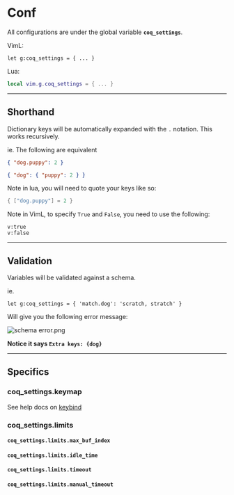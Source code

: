 # Conf

All configurations are under the global variable **`coq_settings`**.

VimL:

```vim
let g:coq_settings = { ... }
```

Lua:

```lua
local vim.g.coq_settings = { ... }
```

---

## Shorthand

Dictionary keys will be automatically expanded with the `.` notation. This works recursively.

ie. The following are equivalent

```json
{ "dog.puppy": 2 }
```

```json
{ "dog": { "puppy": 2 } }
```

Note in lua, you will need to quote your keys like so:

```lua
{ ["dog.puppy"] = 2 }
```

Note in VimL, to specify `True` and `False`, you need to use the following:

```vim
v:true
v:false
```

---

## Validation

Variables will be validated against a schema.

ie.

```vim
let g:coq_settings = { 'match.dog': 'scratch, stratch' }
```

Will give you the following error message:

![schema error.png](https://github.com/ms-jpq/chadtree/raw/chad/docs/img/schema_error.png)

**Notice it says `Extra keys: {dog}`**

---

## Specifics

### coq_settings.keymap

See help docs on [keybind](https://github.com/ms-jpq/coq_nvim/tree/coq/docs/KEYBIND.md)

### coq_settings.limits

#### `coq_settings.limits.max_buf_index`

#### `coq_settings.limits.idle_time`

#### `coq_settings.limits.timeout`

#### `coq_settings.limits.manual_timeout`
